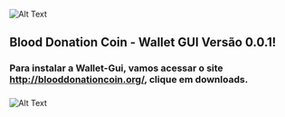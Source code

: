 ![Alt Text](https://raw.githubusercontent.com/blooddonationcoin/blooddonationcoin/master/blooddonationcoin/img/blooddonationcoin.png)


## Blood Donation Coin - Wallet GUI Versão 0.0.1!

### Para instalar a Wallet-Gui, vamos acessar o site http://blooddonationcoin.org/, clique em downloads.
###
###
###

![Alt Text](https://raw.githubusercontent.com/blooddonationcoin/blooddonationcoin/master/blooddonationcoin/img/Wallet-GUI/Wallet-Gui-01.PNG)
